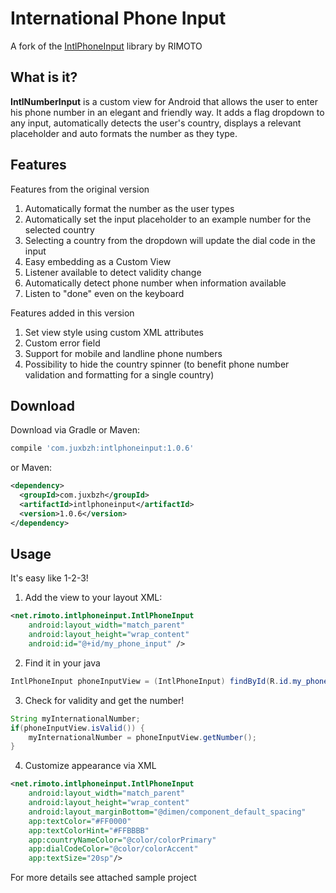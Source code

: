 # International Phone Input #
A fork of the [IntlPhoneInput](https://github.com/Rimoto/IntlPhoneInput) library by RIMOTO

## What is it?
**IntlNumberInput** is a custom view for Android that allows the user to enter his phone number in an
elegant and friendly way. It adds a flag dropdown to any input, automatically detects the user's
country, displays a relevant placeholder and auto formats the number as they type.

## Features
Features from the original version
1. Automatically format the number as the user types
2. Automatically set the input placeholder to an example number for the selected country
3. Selecting a country from the dropdown will update the dial code in the input
4. Easy embedding as a Custom View
5. Listener available to detect validity change
6. Automatically detect phone number when information available
7. Listen to "done" even on the keyboard

Features added in this version
1. Set view style using custom XML attributes
2. Custom error field
3. Support for mobile and landline phone numbers
4. Possibility to hide the country spinner (to benefit phone number validation and formatting for a single country)


## Download
Download via Gradle or Maven:
```groovy
compile 'com.juxbzh:intlphoneinput:1.0.6'
```
or Maven:
```xml
<dependency>
  <groupId>com.juxbzh</groupId>
  <artifactId>intlphoneinput</artifactId>
  <version>1.0.6</version>
</dependency>
```

## Usage
It's easy like 1-2-3! 

1. Add the view to your layout XML:
```xml
<net.rimoto.intlphoneinput.IntlPhoneInput
    android:layout_width="match_parent"
    android:layout_height="wrap_content"
    android:id="@+id/my_phone_input" />
```

2. Find it in your java
```java
IntlPhoneInput phoneInputView = (IntlPhoneInput) findById(R.id.my_phone_input);
```

3. Check for validity and get the number!
```java
String myInternationalNumber;
if(phoneInputView.isValid()) {
    myInternationalNumber = phoneInputView.getNumber();
}
```

4. Customize appearance via XML
```xml
<net.rimoto.intlphoneinput.IntlPhoneInput
    android:layout_width="match_parent"
    android:layout_height="wrap_content"
    android:layout_marginBottom="@dimen/component_default_spacing"
    app:textColor="#FF0000"
    app:textColorHint="#FFBBBB"
    app:countryNameColor="@color/colorPrimary"
    app:dialCodeColor="@color/colorAccent"
    app:textSize="20sp"/>
```
For more details see attached sample project
